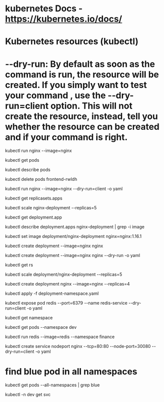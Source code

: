# kubernetes Docs - https://kubernetes.io/docs/
# Kubernetes resources (kubectl)
# --dry-run: By default as soon as the command is run, the resource will be created. If you simply want to test your command , use the --dry-run=client option. This will not create the resource, instead, tell you whether the resource can be created and if your command is right.

kubectl run nginx --image=nginx

kubectl get pods

kubectl describe pods

kubectl delete pods frontend-rwldh

kubectl run nginx --image=nginx --dry-run=client -o yaml

kubectl get replicasets.apps

kubectl scale nginx-deployment --replicas=5

kubectl get deployment.app

kubectl describe deployment.apps nginx-deployment | grep -i image 

kubectl set image deployment/nginx-deployment nginx=nginx:1.16.1

kubectl create deployment --image=nginx nginx

kubectl create deployment --image=nginx nginx --dry-run -o yaml

kubectl get rs

kubectl scale deployment/nginx-deployment --replicas=5

kubectl create deployment nginx --image=nginx --replicas=4

kubectl apply -f deployment-namespace.yaml

kubectl expose pod redis --port=6379 --name redis-service --dry-run=client -o yaml

kubectl get namespace

kubectl get pods --namespace dev

kubectl run redis --image=redis --namespace finance

kubectl create service nodeport nginx --tcp=80:80 --node-port=30080 --dry-run=client -o yaml

# find blue pod in all namespaces
kubectl get pods --all-namespaces | grep blue 

kubectl -n dev get svc

